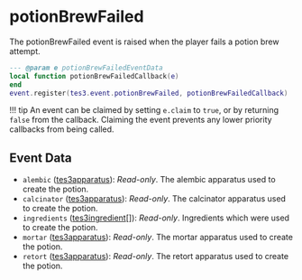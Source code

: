 <!---
	This file is autogenerated. Do not edit this file manually. Your changes will be ignored.
	More information: https://github.com/MWSE/MWSE/tree/master/docs
-->

# potionBrewFailed

The potionBrewFailed event is raised when the player fails a potion brew attempt.

```lua
--- @param e potionBrewFailedEventData
local function potionBrewFailedCallback(e)
end
event.register(tes3.event.potionBrewFailed, potionBrewFailedCallback)
```

!!! tip
	An event can be claimed by setting `e.claim` to `true`, or by returning `false` from the callback. Claiming the event prevents any lower priority callbacks from being called.

## Event Data

* `alembic` ([tes3apparatus](../../types/tes3apparatus)): *Read-only*. The alembic apparatus used to create the potion.
* `calcinator` ([tes3apparatus](../../types/tes3apparatus)): *Read-only*. The calcinator apparatus used to create the potion.
* `ingredients` ([tes3ingredient](../../types/tes3ingredient)[]): *Read-only*. Ingredients which were used to create the potion.
* `mortar` ([tes3apparatus](../../types/tes3apparatus)): *Read-only*. The mortar apparatus used to create the potion.
* `retort` ([tes3apparatus](../../types/tes3apparatus)): *Read-only*. The retort apparatus used to create the potion.

